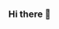 ### Hi there 👋

<!--
**doyedele1/doyedele1** is a ✨ _special_ ✨ repository because its `README.md` (this file) appears on your GitHub profile.

Here are some ideas to get you started:

- 🔭 I’m currently working on SpamML
- 🌱 I’m currently learning Java
- 👯 I’m looking to collaborate on any web project in React & Angular
- 💬 Ask me about anything
- 📫 How to reach me: demilade.oyedele@gmail.com
-->
